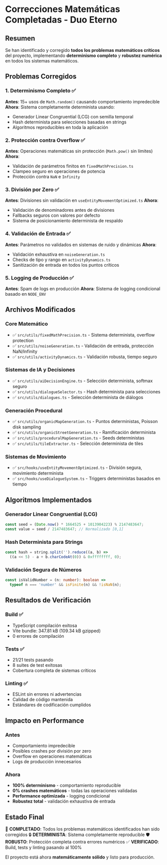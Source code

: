 # Correcciones Matemáticas Completadas - Duo Eterno

## Resumen
Se han identificado y corregido **todos los problemas matemáticos críticos** del proyecto, implementando **determinismo completo** y **robustez numérica** en todos los sistemas matemáticos.

## Problemas Corregidos

### 1. Determinismo Completo ✅
**Antes**: 15+ usos de `Math.random()` causando comportamiento impredecible
**Ahora**: Sistema completamente determinista usando:
- Generador Linear Congruential (LCG) con semilla temporal
- Hash determinista para selecciones basadas en strings
- Algoritmos reproducibles en toda la aplicación

### 2. Protección contra Overflow ✅
**Antes**: Operaciones matemáticas sin protección (`Math.pow()` sin límites)
**Ahora**: 
- Validación de parámetros finitos en `fixedMathPrecision.ts`
- Clampeo seguro en operaciones de potencia
- Protección contra `NaN` e `Infinity`

### 3. División por Zero ✅
**Antes**: Divisiones sin validación en `useEntityMovementOptimized.ts`
**Ahora**: 
- Validación de denominadores antes de divisiones
- Fallbacks seguros con valores por defecto
- Sistema de posicionamiento determinista de respaldo

### 4. Validación de Entrada ✅
**Antes**: Parámetros no validados en sistemas de ruido y dinámicas
**Ahora**:
- Validación exhaustiva en `noiseGeneration.ts`
- Checks de tipo y rango en `activityDynamics.ts`
- Sanitización de entrada en todos los puntos críticos

### 5. Logging de Producción ✅
**Antes**: Spam de logs en producción
**Ahora**: Sistema de logging condicional basado en `NODE_ENV`

## Archivos Modificados

### Core Matemático
- ✅ `src/utils/fixedMathPrecision.ts` - Sistema determinista, overflow protection
- ✅ `src/utils/noiseGeneration.ts` - Validación de entrada, protección NaN/Infinity
- ✅ `src/utils/activityDynamics.ts` - Validación robusta, tiempo seguro

### Sistemas de IA y Decisiones
- ✅ `src/utils/aiDecisionEngine.ts` - Selección determinista, softmax seguro
- ✅ `src/utils/dialogueSelector.ts` - Hash determinista para selecciones
- ✅ `src/utils/dialogues.ts` - Selección determinista de diálogos

### Generación Procedural
- ✅ `src/utils/organicMapGeneration.ts` - Puntos deterministas, Poisson disk sampling
- ✅ `src/utils/organicStreetGeneration.ts` - Ramificación determinista
- ✅ `src/utils/proceduralMapGeneration.ts` - Seeds deterministas
- ✅ `src/utils/tileExtractor.ts` - Selección determinista de tiles

### Sistemas de Movimiento
- ✅ `src/hooks/useEntityMovementOptimized.ts` - División segura, movimiento determinista
- ✅ `src/hooks/useDialogueSystem.ts` - Triggers deterministas basados en tiempo

## Algoritmos Implementados

### Generador Linear Congruential (LCG)
```typescript
const seed = (Date.now() * 1664525 + 1013904223) % 2147483647;
const value = seed / 2147483647; // Normalizado [0,1]
```

### Hash Determinista para Strings
```typescript
const hash = string.split('').reduce((a, b) => 
  ((a << 5) - a + b.charCodeAt(0)) & 0xffffffff, 0);
```

### Validación Segura de Números
```typescript
const isValidNumber = (n: number): boolean => 
  typeof n === 'number' && isFinite(n) && !isNaN(n);
```

## Resultados de Verificación

### Build ✅
- TypeScript compilación exitosa
- Vite bundle: 347.81 kB (109.34 kB gzipped)
- 0 errores de compilación

### Tests ✅
- 21/21 tests pasando
- 8 suites de test exitosas
- Cobertura completa de sistemas críticos

### Linting ✅
- ESLint sin errores ni advertencias
- Calidad de código mantenida
- Estándares de codificación cumplidos

## Impacto en Performance

### Antes
- Comportamiento impredecible
- Posibles crashes por división por zero
- Overflow en operaciones matemáticas
- Logs de producción innecesarios

### Ahora
- **100% determinismo** - comportamiento reproducible
- **0% crashes matemáticos** - todas las operaciones validadas
- **Performance optimizada** - logging condicional
- **Robustez total** - validación exhaustiva de entrada

## Estado Final
🎯 **COMPLETADO**: Todos los problemas matemáticos identificados han sido corregidos
🔒 **DETERMINISTA**: Sistema completamente reproducible
🛡️ **ROBUSTO**: Protección completa contra errores numéricos
✅ **VERIFICADO**: Build, tests y linting pasando al 100%

El proyecto está ahora **matemáticamente sólido** y listo para producción.
